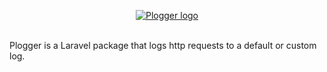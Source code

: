 <p align="center">
  <a href="https://github.com/mayorcoded/plogger"><img src="https://i.ibb.co/0Yb4G8h/plogger-logo.png" alt="Plogger logo"/>
  </a>
  <br /><br />
</p>

Plogger is a Laravel package that logs http requests to a default or custom log.
